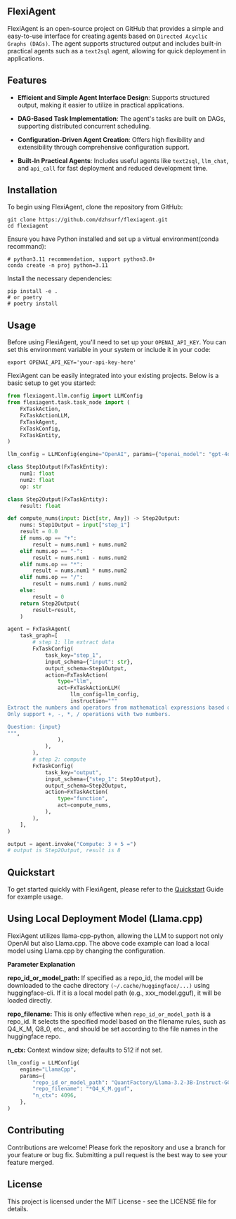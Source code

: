 FlexiAgent
----------

FlexiAgent is an open-source project on GitHub that provides a simple and easy-to-use interface for creating agents based on `Directed Acyclic Graphs (DAGs)`. The agent supports structured output and includes built-in practical agents such as a `text2sql` agent, allowing for quick deployment in applications.



Features
--------

- **Efficient and Simple Agent Interface Design**: Supports structured output, making it easier to utilize in practical applications.

- **DAG-Based Task Implementation**: The agent's tasks are built on DAGs, supporting distributed concurrent scheduling.

- **Configuration-Driven Agent Creation**: Offers high flexibility and extensibility through comprehensive configuration support.

- **Built-In Practical Agents**: Includes useful agents like `text2sql`, `llm_chat`, and `api_call` for fast deployment and reduced development time.



Installation
------------

To begin using FlexiAgent, clone the repository from GitHub:
```shell
git clone https://github.com/dzhsurf/flexiagent.git
cd flexiagent
```

Ensure you have Python installed and set up a virtual environment(conda recommand):
```shell
# python3.11 recommendation, support python3.8+
conda create -n proj python=3.11 
```

Install the necessary dependencies:
```shell
pip install -e .
# or poetry
# poetry install
```



Usage
-----

Before using FlexiAgent, you'll need to set up your `OPENAI_API_KEY`. You can set this environment variable in your system or include it in your code:

```shell
export OPENAI_API_KEY='your-api-key-here' 
```

FlexiAgent can be easily integrated into your existing projects. Below is a basic setup to get you started:


```python
from flexiagent.llm.config import LLMConfig
from flexiagent.task.task_node import (
    FxTaskAction,
    FxTaskActionLLM,
    FxTaskAgent,
    FxTaskConfig,
    FxTaskEntity,
)

llm_config = LLMConfig(engine="OpenAI", params={"openai_model": "gpt-4o-mini"})

class Step1Output(FxTaskEntity):
    num1: float 
    num2: float 
    op: str 

class Step2Output(FxTaskEntity):
    result: float

def compute_nums(input: Dict[str, Any]) -> Step2Output:
    nums: Step1Output = input["step_1"]
    result = 0.0
    if nums.op == "+":
        result = nums.num1 + nums.num2
    elif nums.op == "-":
        result = nums.num1 - nums.num2
    elif nums.op == "*":
        result = nums.num1 * nums.num2
    elif nums.op == "/":
        result = nums.num1 / nums.num2
    else:
        result = 0
    return Step2Output(
        result=result,
    )

agent = FxTaskAgent(
    task_graph=[
        # step 1: llm extract data
        FxTaskConfig(
            task_key="step_1",
            input_schema={"input": str},
            output_schema=Step1Output,
            action=FxTaskAction(
                type="llm",
                act=FxTaskActionLLM(
                    llm_config=llm_config,
                    instruction="""
Extract the numbers and operators from mathematical expressions based on the user's questions. 
Only support +, -, *, / operations with two numbers.

Question: {input}
""",
                ),
            ),
        ),
        # step 2: compute
        FxTaskConfig(
            task_key="output",
            input_schema={"step_1": Step1Output},
            output_schema=Step2Output,
            action=FxTaskAction(
                type="function",
                act=compute_nums,
            ),
        ),
    ],
)

output = agent.invoke("Compute: 3 + 5 =")
# output is Step2Output, result is 8
```



Quickstart
----------

To get started quickly with FlexiAgent, please refer to the [Quickstart](https://github.com/dzhsurf/flexiagent/Quickstart.md) Guide for example usage.



Using Local Deployment Model (Llama.cpp)
----------------------------------------

FlexiAgent utilizes llama-cpp-python, allowing the LLM to support not only OpenAI but also Llama.cpp. 
The above code example can load a local model using Llama.cpp by changing the configuration.

**Parameter Explanation**

**repo_id_or_model_path:** 
If specified as a repo_id, the model will be downloaded to the cache directory `(~/.cache/huggingface/...)` using huggingface-cli. If it is a local model path (e.g., xxx_model.gguf), it will be loaded directly.

**repo_filename:** 
This is only effective when `repo_id_or_model_path` is a repo_id. It selects the specified model based on the filename rules, such as Q4_K_M, Q8_0, etc., and should be set according to the file names in the huggingface repo.

**n_ctx:** Context window size; defaults to 512 if not set.

```python
llm_config = LLMConfig(
    engine="LlamaCpp",
    params={
        "repo_id_or_model_path": "QuantFactory/Llama-3.2-3B-Instruct-GGUF",
        "repo_filename": "*Q4_K_M.gguf",
        "n_ctx": 4096,
    },
)
````


Contributing
------------

Contributions are welcome! Please fork the repository and use a branch for your feature or bug fix. Submitting a pull request is the best way to see your feature merged.


License
-------

This project is licensed under the MIT License - see the LICENSE file for details.